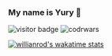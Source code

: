 ### My name is Yury 👋 
![visitor badge](https://visitor-badge.glitch.me/badge?page_id=litury.visitor-badge&left_text=My%20Page%20Visitors)  ![codrwars](https://www.codewars.com/users/litury/badges/micro) 

[![willianrod's wakatime stats](https://github-readme-stats.vercel.app/api/wakatime?username=@litury)](https://github.com/anuraghazra/github-readme-stats)

<!--START_SECTION:waka-->
<!--END_SECTION:waka-->

